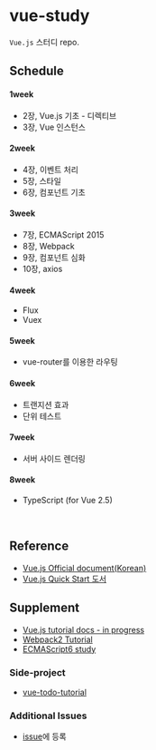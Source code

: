# vue-study
`Vue.js` 스터디 repo.

## Schedule
#### 1week
* 2장, Vue.js 기초 - 디렉티브
* 3장, Vue 인스턴스

#### 2week
* 4장, 이벤트 처리
* 5장, 스타일
* 6장, 컴포넌트 기초

#### 3week
* 7장, ECMAScript 2015
* 8장, Webpack
* 9장, 컴포넌트 심화
* 10장, axios

#### 4week
* Flux
* Vuex

#### 5week
* vue-router를 이용한 라우팅

#### 6week
* 트랜지션 효과
* 단위 테스트

#### 7week
* 서버 사이드 렌더링

#### 8week
* TypeScript (for Vue 2.5)


</br>

## Reference
* [Vue.js Official document(Korean)](https://kr.vuejs.org/)
* [Vue.js Quick Start 도서](http://www.yes24.com/24/goods/45091747?scode=032&OzSrank=1)

## Supplement
* [Vue.js tutorial docs - in progress](https://github.com/JaeYeopHan/vue-tutorial-docs)
* [Webpack2 Tutorial](https://github.com/JaeYeopHan/webpack2_tutorial)
* [ECMAScript6 study](https://github.com/JaeYeopHan/ECMAScript6_study)

### Side-project
* [vue-todo-tutorial](https://github.com/JaeYeopHan/vue-todo-tutorial)

### Additional Issues
* [issue](https://github.com/JaeYeopHan/vue-study/issues)에 등록
